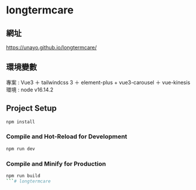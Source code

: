 # longtermcare

## 網址
https://unayo.github.io/longtermcare/

## 環境變數

專案 : Vue3 ＋ tailwindcss 3 ＋ element-plus + vue3-carousel ＋ vue-kinesis
環境 : node v16.14.2

## Project Setup

```sh
npm install
```

### Compile and Hot-Reload for Development

```sh
npm run dev
```

### Compile and Minify for Production

```sh
npm run build
```# longtermcare

